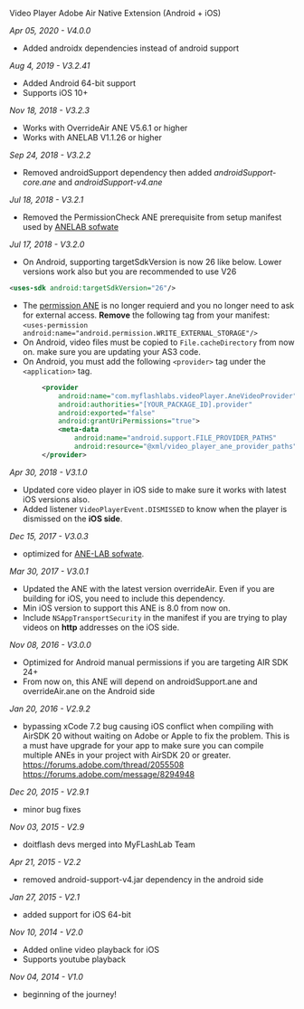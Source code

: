 Video Player Adobe Air Native Extension (Android + iOS)

*Apr 05, 2020 - V4.0.0*
- Added androidx dependencies instead of android support 

*Aug 4, 2019 - V3.2.41*
* Added Android 64-bit support
* Supports iOS 10+

*Nov 18, 2018 - V3.2.3*
* Works with OverrideAir ANE V5.6.1 or higher
* Works with ANELAB V1.1.26 or higher

*Sep 24, 2018 - V3.2.2*
* Removed androidSupport dependency then added *androidSupport-core.ane* and *androidSupport-v4.ane*

*Jul 18, 2018 - V3.2.1*
* Removed the PermissionCheck ANE prerequisite from setup manifest used by [ANELAB sofwate](https://github.com/myflashlab/ANE-LAB/)

*Jul 17, 2018 - V3.2.0*
* On Android, supporting targetSdkVersion is now 26 like below. Lower versions work also but you are recommended to use V26
```xml
<uses-sdk android:targetSdkVersion="26"/>
```
* The [permission ANE](https://github.com/myflashlab/PermissionCheck-ANE/) is no longer requierd and you no longer need to ask for external access. **Remove** the following tag from your manifest: `<uses-permission android:name="android.permission.WRITE_EXTERNAL_STORAGE"/>`
* On Android, video files must be copied to `File.cacheDirectory` from now on. make sure you are updating your AS3 code.
* On Android, you must add the following `<provider>` tag under the `<application>` tag.
```xml
        <provider
            android:name="com.myflashlabs.videoPlayer.AneVideoProvider"
            android:authorities="[YOUR_PACKAGE_ID].provider"
            android:exported="false"
            android:grantUriPermissions="true">
            <meta-data
                android:name="android.support.FILE_PROVIDER_PATHS"
                android:resource="@xml/video_player_ane_provider_paths"/>
        </provider>
```

*Apr 30, 2018 - V3.1.0*
* Updated core video player in iOS side to make sure it works with latest iOS versions also.
* Added listener `VideoPlayerEvent.DISMISSED` to know when the player is dismissed on the **iOS side**.

*Dec 15, 2017 - V3.0.3*
* optimized for [ANE-LAB sofwate](https://github.com/myflashlab/ANE-LAB).

*Mar 30, 2017 - V3.0.1*
* Updated the ANE with the latest version overrideAir. Even if you are building for iOS, you need to include this dependency.
* Min iOS version to support this ANE is 8.0 from now on.
* Include `NSAppTransportSecurity` in the manifest if you are trying to play videos on **http** addresses on the iOS side.

*Nov 08, 2016 - V3.0.0*
* Optimized for Android manual permissions if you are targeting AIR SDK 24+
* From now on, this ANE will depend on androidSupport.ane and overrideAir.ane on the Android side

*Jan 20, 2016 - V2.9.2*
* bypassing xCode 7.2 bug causing iOS conflict when compiling with AirSDK 20 without waiting on Adobe or Apple to fix the problem. This is a must have upgrade for your app to make sure you can compile multiple ANEs in your project with AirSDK 20 or greater. https://forums.adobe.com/thread/2055508 https://forums.adobe.com/message/8294948

*Dec 20, 2015 - V2.9.1*
* minor bug fixes

*Nov 03, 2015 - V2.9*
* doitflash devs merged into MyFLashLab Team

*Apr 21, 2015 - V2.2*
* removed android-support-v4.jar dependency in the android side

*Jan 27, 2015 - V2.1*
* added support for iOS 64-bit

*Nov 10, 2014 - V2.0*
* Added online video playback for iOS
* Supports youtube playback

*Nov 04, 2014 - V1.0*
* beginning of the journey!
